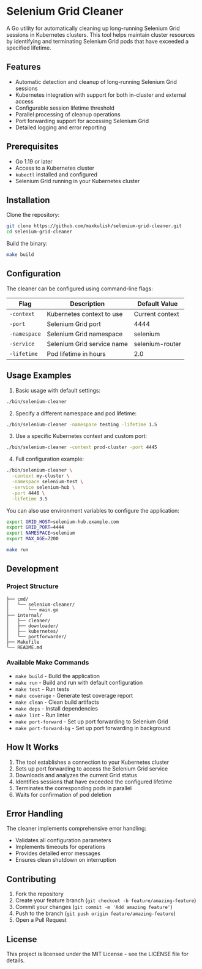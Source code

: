 # Selenium Grid Cleaner

A Go utility for automatically cleaning up long-running Selenium Grid sessions in Kubernetes clusters. This tool helps maintain cluster resources by identifying and terminating Selenium Grid pods that have exceeded a specified lifetime.

## Features

- Automatic detection and cleanup of long-running Selenium Grid sessions
- Kubernetes integration with support for both in-cluster and external access
- Configurable session lifetime threshold
- Parallel processing of cleanup operations
- Port forwarding support for accessing Selenium Grid
- Detailed logging and error reporting

## Prerequisites

- Go 1.19 or later
- Access to a Kubernetes cluster
- `kubectl` installed and configured
- Selenium Grid running in your Kubernetes cluster

## Installation

Clone the repository:

```bash
git clone https://github.com/maxkulish/selenium-grid-cleaner.git
cd selenium-grid-cleaner
```

Build the binary:

```bash
make build
```

## Configuration

The cleaner can be configured using command-line flags:

| Flag          | Description                           | Default Value      |
|---------------|---------------------------------------|-------------------|
| `-context`    | Kubernetes context to use             | Current context   |
| `-port`       | Selenium Grid port                    | 4444              |
| `-namespace`  | Selenium Grid namespace               | selenium          |
| `-service`    | Selenium Grid service name            | selenium-router   |
| `-lifetime`   | Pod lifetime in hours                 | 2.0               |

## Usage Examples

1. Basic usage with default settings:
```bash
./bin/selenium-cleaner
```

2. Specify a different namespace and pod lifetime:
```bash
./bin/selenium-cleaner -namespace testing -lifetime 1.5
```

3. Use a specific Kubernetes context and custom port:
```bash
./bin/selenium-cleaner -context prod-cluster -port 4445
```

4. Full configuration example:
```bash
./bin/selenium-cleaner \
  -context my-cluster \
  -namespace selenium-test \
  -service selenium-hub \
  -port 4446 \
  -lifetime 3.5
```

You can also use environment variables to configure the application:

```bash
export GRID_HOST=selenium-hub.example.com
export GRID_PORT=4444
export NAMESPACE=selenium
export MAX_AGE=7200

make run
```

## Development

### Project Structure

```
├── cmd/
│   └── selenium-cleaner/
│       └── main.go
├── internal/
│   ├── cleaner/
│   ├── downloader/
│   ├── kubernetes/
│   └── portforwarder/
├── Makefile
└── README.md
```

### Available Make Commands

- `make build` - Build the application
- `make run` - Build and run with default configuration
- `make test` - Run tests
- `make coverage` - Generate test coverage report
- `make clean` - Clean build artifacts
- `make deps` - Install dependencies
- `make lint` - Run linter
- `make port-forward` - Set up port forwarding to Selenium Grid
- `make port-forward-bg` - Set up port forwarding in background

## How It Works

1. The tool establishes a connection to your Kubernetes cluster
2. Sets up port forwarding to access the Selenium Grid service
3. Downloads and analyzes the current Grid status
4. Identifies sessions that have exceeded the configured lifetime
5. Terminates the corresponding pods in parallel
6. Waits for confirmation of pod deletion

## Error Handling

The cleaner implements comprehensive error handling:
- Validates all configuration parameters
- Implements timeouts for operations
- Provides detailed error messages
- Ensures clean shutdown on interruption

## Contributing

1. Fork the repository
2. Create your feature branch (`git checkout -b feature/amazing-feature`)
3. Commit your changes (`git commit -m 'Add amazing feature'`)
4. Push to the branch (`git push origin feature/amazing-feature`)
5. Open a Pull Request

## License

This project is licensed under the MIT License - see the LICENSE file for details.
